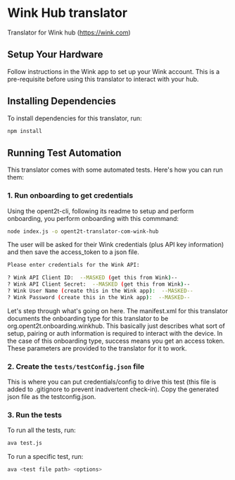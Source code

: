 # Wink Hub translator
Translator for Wink hub (https://wink.com)

## Setup Your Hardware
Follow instructions in the Wink app to set up your Wink account. This is a pre-requisite
before using this translator to interact with your hub.

## Installing Dependencies
To install dependencies for this translator, run:

```bash
npm install
```

## Running Test Automation
This translator comes with some automated tests. Here's how you can run them:

### 1. Run onboarding to get credentials

Using the opent2t-cli, following its readme to setup and perform onboarding, you perform onboarding with this commmand:

```bash
node index.js -o opent2t-translator-com-wink-hub
```
The user will be asked for their Wink credentials (plus API key information) and then save the access_token to a json file.

```bash
Please enter credentials for the Wink API:

? Wink API Client ID:  --MASKED (get this from Wink)--
? Wink API Client Secret:  --MASKED (get this from Wink)--
? Wink User Name (create this in the Wink app):  --MASKED--
? Wink Password (create this in the Wink app):  --MASKED--
````

Let's step through what's going on here. The manifest.xml for this translator documents the onboarding type
for this translator to be org.opent2t.onboarding.winkhub. This basically just describes what sort of setup, pairing or
auth information is required to interact with the device. In the case of this onboarding type, success means you get
an access token. These parameters are provided to the translator for it to work.

### 2. Create the `tests/testConfig.json` file
This is where you can put credentials/config to drive this test (this file is added to .gitignore
to prevent inadvertent check-in). Copy the generated json file as the testconfig.json.

### 3. Run the tests

To run all the tests, run:

```bash
ava test.js
```

To run a specific test, run:

```bash
ava <test file path> <options>
```

